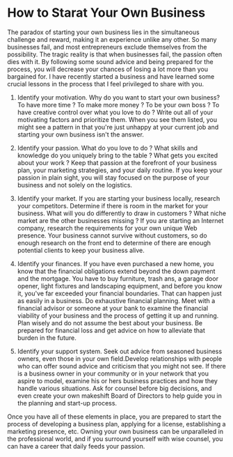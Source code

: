 # How to Starat Your Own Business

The paradox of starting your own business lies in the simultaneous challenge and reward, making it an experience unlike any other. So many businesses fail, and most entrepreneurs exclude themselves from the possibility. The tragic reality is that when businesses fail, the passion often dies with it. By following some sound advice and being prepared for the process, you will decrease your chances of losing a lot more than you bargained for. I have recently started a business and have learned some crucial lessons in the process that I feel privileged to share with you.

1. Identify your motivation. Why do you want to start your own business?To have more time ? To make more money ? To be your own boss ? To have creative control over what you love to do ? Write out all of your motivating factors and prioritize them. When you see them listed, you might see a pattern in that you're just unhappy at your current job and starting your own business isn't the answer.

2. Identify your passion. What do you love to do ? What skills and knowledge do you uniquely bring to the table ? What gets you excited about your work ? Keep that passion at the forefront of your business plan, your marketing strategies, and your daily routine. If you keep your passion in plain sight, you will stay focused on the purpose of your business and not solely on the logistics.

3. Identify your market. If you are starting your business locally, research your competitors. Determine if there is room in the market for your business. What will you do differently to draw in customers ? What niche market are the other businesses missing ? If you are starting an Internet company, research the requirements for your own unique Web presence. Your business cannot survive without customers, so do enough research on the front end to determine of there are enough potential clients to keep your business alive.

4. Identify your finances. If you have even purchased a new home, you know that the financial obligations extend beyond the down payment and the mortgage. You have to buy furniture, trash ans, a garage door opener, light fixtures and landscaping equipment, and before you know it, you've far exceeded your financial boundaries. That can happen just as easily in a business. Do exhaustive financial planning. Meet with a financial advisor or someone at your bank to examine the financial viability of your business and the process of getting it up and running. Plan wisely and do not assume the best about your business. Be prepared for financial loss and get advice on how to alleviate that burden in the future.

5. Identify your support system. Seek out advice from seasoned business owners, even those in your own field.Develop relationships with people who can offer sound advice and criticism that you might not see. If there is a business owner in your community or in your network that you aspire to model, examine his or hers business practices and how they handle various situations. Ask for counsel before big decisions, and even create your own makeshift Board of Directors to help guide you in the planning and start-up process.

Once you have all of these elements in place, you are prepared to start the process of developing a business plan, applying for a license, establishing a marketing presence, etc. Owning your own business can be unparalleled in the professional world, and if you surround yourself with wise counsel, you can have a career that daily feeds your passion.
